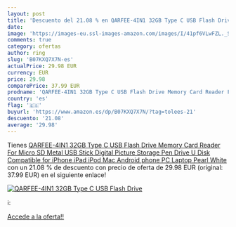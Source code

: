 ```yaml
---
layout: post
title: 'Descuento del 21.08 % en QARFEE-4IN1 32GB Type C USB Flash Drive '
date: 
image: 'https://images-eu.ssl-images-amazon.com/images/I/41pf6VLwFZL._SL200_.jpg'
comments: true
category: ofertas
author: ring
slug: 'B07KXQ7X7N-es'
actualPrice: 29.98 EUR
currency: EUR
price: 29.98
comparePrice: 37.99 EUR
prodname: 'QARFEE-4IN1 32GB Type C USB Flash Drive Memory Card Reader For Micro SD Metal USB Stick Digital Picture Storage Pen Drive U Disk Compatible for iPhone iPad iPod Mac Android phone PC Laptop Pearl White'
country: 'es'
flag: '🇪🇸'
buyurl: 'https://www.amazon.es/dp/B07KXQ7X7N/?tag=tolees-21'
descuento: '21.08'
average: '29.98'
---
```


Tienes [QARFEE-4IN1 32GB Type C USB Flash Drive Memory Card Reader For Micro SD Metal USB Stick Digital Picture Storage Pen Drive U Disk Compatible for iPhone iPad iPod Mac Android phone PC Laptop Pearl White](https://www.amazon.es/dp/B07KXQ7X7N/?tag=tolees-21) con un 21.08 % de descuento con precio de oferta de 29.98 EUR (original: 37.99 EUR) en el siguiente enlace!

[![QARFEE-4IN1 32GB Type C USB Flash Drive ](https://images-eu.ssl-images-amazon.com/images/I/41pf6VLwFZL._SL200_.jpg)](https://www.amazon.es/dp/B07KXQ7X7N/?tag=tolees-21)

ℹ️:


[Accede a la oferta!!](https://www.amazon.es/dp/B07KXQ7X7N/?tag=tolees-21)
